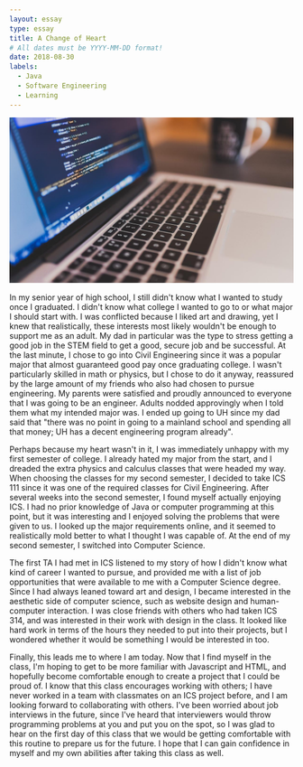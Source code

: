 ```yaml
---
layout: essay
type: essay
title: A Change of Heart
# All dates must be YYYY-MM-DD format!
date: 2018-08-30
labels:
  - Java
  - Software Engineering
  - Learning
---
```


<img class="ui tiny left circular floated image" src="../images/programming.jpg">

In my senior year of high school, I still didn't know what I wanted to study once I graduated. I didn't know what college I wanted to go to or what major I should start with. I was conflicted because I liked art and drawing, yet I knew that realistically, these interests most likely wouldn't be enough to support me as an adult. My dad in particular was the type to stress getting a good job in the STEM field to get a good, secure job and be successful.  At the last minute, I chose to go into Civil Engineering since it was a popular major that almost guaranteed good pay once graduating college. I wasn't particularly skilled in math or physics, but I chose to do it anyway, reassured by the large amount of my friends who also had chosen to pursue engineering. My parents were satisfied and proudly announced to everyone that I was going to be an engineer. Adults nodded approvingly when I told them what my intended major was. I ended up going to UH since my dad said that "there was no point in going to a mainland school and spending all that money; UH has a decent engineering program already". 

Perhaps because my heart wasn't in it, I was immediately unhappy with my first semester of college. I already hated my major from the start, and I dreaded the extra physics and calculus classes that were headed my way. When choosing the classes for my second semester, I decided to take ICS 111 since it was one of the required classes for Civil Engineering. After several weeks into the second semester, I found myself actually enjoying ICS. I had no prior knowledge of Java or computer programming at this point, but it was interesting and I enjoyed solving the problems that were given to us. I looked up the major requirements online, and it seemed to realistically mold better to what I thought I was capable of. At the end of my second semester, I switched into Computer Science.

The first TA I had met in ICS listened to my story of how I didn't know what kind of career I wanted to pursue, and provided me with a list of job opportunities that were available to me with a Computer Science degree. Since I had always leaned toward art and design, I became interested in the aesthetic side of computer science, such as website design and human-computer interaction. I was close friends with others who had taken ICS 314, and was interested in their work with design in the class. It looked like hard work in terms of the hours they needed to put into their projects, but I wondered whether it would be something I would be interested in too.

Finally, this leads me to where I am today. Now that I find myself in the class, I'm hoping to get to be more familiar with Javascript and HTML, and hopefully become comfortable enough to create a project that I could be proud of. I know that this class encourages working with others; I have never worked in a team with classmates on an ICS project before, and I am looking forward to collaborating with others. I've been worried about job interviews in the future, since I've heard that interviewers would throw programming problems at you and put you on the spot, so I was glad to hear on the first day of this class that we would be getting comfortable with this routine to prepare us for the future. I hope that I can gain confidence in myself and my own abilities after taking this class as well.
